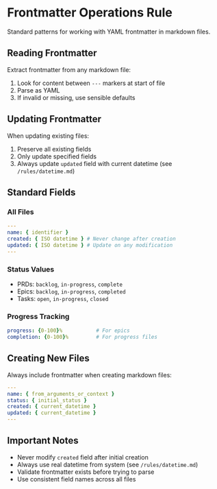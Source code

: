 # Frontmatter Operations Rule

Standard patterns for working with YAML frontmatter in markdown files.

## Reading Frontmatter

Extract frontmatter from any markdown file:

1. Look for content between `---` markers at start of file
2. Parse as YAML
3. If invalid or missing, use sensible defaults

## Updating Frontmatter

When updating existing files:

1. Preserve all existing fields
2. Only update specified fields
3. Always update `updated` field with current datetime (see
   `/rules/datetime.md`)

## Standard Fields

### All Files

```yaml
---
name: { identifier }
created: { ISO datetime } # Never change after creation
updated: { ISO datetime } # Update on any modification
---
```

### Status Values

- PRDs: `backlog`, `in-progress`, `complete`
- Epics: `backlog`, `in-progress`, `completed`
- Tasks: `open`, `in-progress`, `closed`

### Progress Tracking

```yaml
progress: {0-100}%           # For epics
completion: {0-100}%         # For progress files
```

## Creating New Files

Always include frontmatter when creating markdown files:

```yaml
---
name: { from_arguments_or_context }
status: { initial_status }
created: { current_datetime }
updated: { current_datetime }
---
```

## Important Notes

- Never modify `created` field after initial creation
- Always use real datetime from system (see `/rules/datetime.md`)
- Validate frontmatter exists before trying to parse
- Use consistent field names across all files
